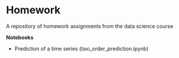 # Homework
A repository of homework assignments from the data science course

**Notebooks**
* Prediction of a time series (taxi_order_prediction.ipynb)
